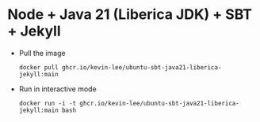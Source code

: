 # Node + Java 21 (Liberica JDK) + SBT + Jekyll

* Pull the image
  ```
  docker pull ghcr.io/kevin-lee/ubuntu-sbt-java21-liberica-jekyll:main
  ```

* Run in interactive mode
  ```
  docker run -i -t ghcr.io/kevin-lee/ubuntu-sbt-java21-liberica-jekyll:main bash
  ```
